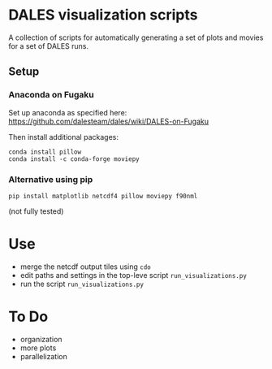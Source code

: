 # DALES visualization scripts

A collection of scripts for automatically generating a set of plots and movies
for a set of DALES runs.

## Setup

### Anaconda on Fugaku

Set up anaconda as specified here:
https://github.com/dalesteam/dales/wiki/DALES-on-Fugaku

Then install additional packages:

```
conda install pillow
conda install -c conda-forge moviepy
```

### Alternative using pip

```
pip install matplotlib netcdf4 pillow moviepy f90nml
```

(not fully tested)

# Use

* merge the netcdf output tiles using `cdo`
* edit paths and settings in the top-leve script `run_visualizations.py`
* run the script `run_visualizations.py`

# To Do

* organization
* more plots
* parallelization
